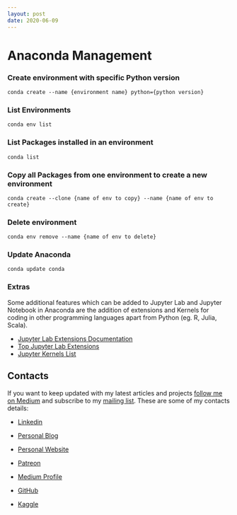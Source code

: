 ```yaml
---
layout: post
date: 2020-06-09
---
```


# Anaconda Management

### Create environment with specific Python version

```
conda create --name {environment name} python={python version}
```
### List Environments

```
conda env list
```

### List Packages installed in an environment

```
conda list
```

### Copy all Packages from one environment to create a new environment

```
conda create --clone {name of env to copy} --name {name of env to create}
```

### Delete environment

```
conda env remove --name {name of env to delete}
```

### Update Anaconda

```
conda update conda
```

### Extras
Some additional features which can be added to Jupyter Lab and Jupyter Notebook in Anaconda are the addition of extensions and Kernels for coding in other programming languages apart from Python (eg. R, Julia, Scala).

- [Jupyter Lab Extensions Documentation](https://jupyterlab.readthedocs.io/en/stable/user/extensions.html)
- [Top Jupyter Lab Extensions](https://github.com/mauhai/awesome-jupyterlab)
- [Jupyter Kernels List](https://github.com/jupyter/jupyter/wiki/Jupyter-kernels)

## Contacts

If you want to keep updated with my latest articles and projects [follow me on Medium](https://medium.com/@pierpaoloippolito28?source=post_page---------------------------) and subscribe to my [mailing list](http://eepurl.com/gwO-Dr?source=post_page---------------------------). These are some of my contacts details:

* [Linkedin](https://uk.linkedin.com/in/pier-paolo-ippolito-202917146?source=post_page---------------------------)

* [Personal Blog](https://pierpaolo28.github.io/blog/?source=post_page---------------------------)

* [Personal Website](https://pierpaolo28.github.io/?source=post_page---------------------------)

* [Patreon](https://www.patreon.com/user?u=32155890)

* [Medium Profile](https://towardsdatascience.com/@pierpaoloippolito28?source=post_page---------------------------)

* [GitHub](https://github.com/pierpaolo28?source=post_page---------------------------)

* [Kaggle](https://www.kaggle.com/pierpaolo28?source=post_page---------------------------)
